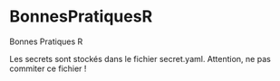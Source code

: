 # BonnesPratiquesR
Bonnes Pratiques R

Les secrets sont stockés dans le fichier secret.yaml.
Attention, ne pas commiter ce fichier !
